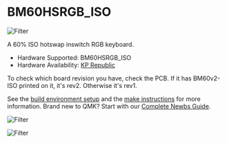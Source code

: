 # BM60HSRGB_ISO

![Filter](img/bm60_iso/bm60_iso_1.png)

A 60% ISO hotswap inswitch RGB keyboard.

* Hardware Supported: BM60HSRGB_ISO
* Hardware Availability: [KP Republic](https://kprepublic.com/products/bm60-rgb-iso-uk-eu-rgb-60-hot-swappable-pcb-qmk-firmware-rgb-underglow-type-c)

To check which board revision you have, check the PCB. If it has BM60v2-ISO printed on it, it's rev2. Otherwise it's rev1.

See the [build environment setup](https://docs.qmk.fm/#/getting_started_build_tools) and the [make instructions](https://docs.qmk.fm/#/getting_started_make_guide) for more information. Brand new to QMK? Start with our [Complete Newbs Guide](https://docs.qmk.fm/#/newbs).


![Filter](img/bm60_iso/bm60_iso_2.png)

![Filter](img/bm60_iso/bm60_iso_3.png)
